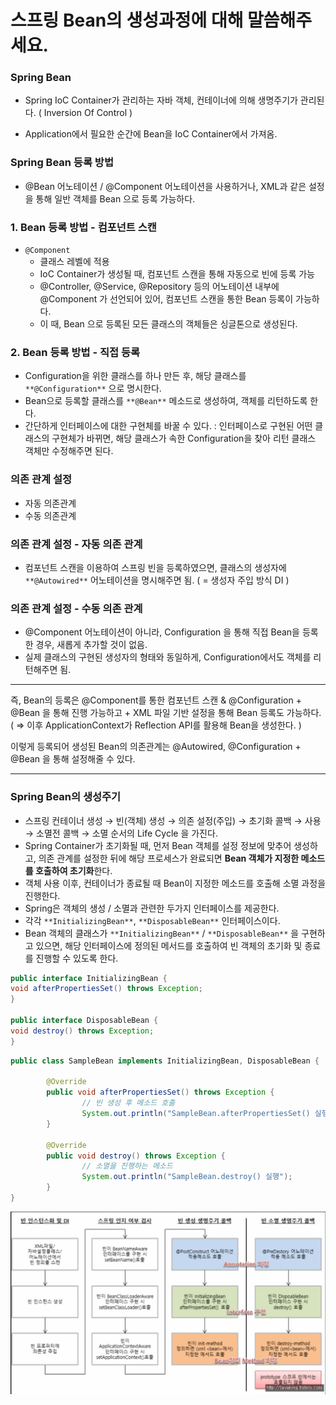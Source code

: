 # 스프링 Bean의 생성과정에 대해 말씀해주세요.

### Spring Bean

- Spring IoC Container가 관리하는 자바 객체, 컨테이너에 의해 생명주기가 관리된다. ( Inversion Of Control )

- Application에서 필요한 순간에 Bean을 IoC Container에서 가져옴.

### Spring Bean 등록 방법

- @Bean 어노테이션 / @Component 어노테이션을 사용하거나, XML과 같은 설정을 통해 일반 객체를 Bean 으로 등록 가능하다.

### 1. Bean 등록 방법 - 컴포넌트 스캔

- `@Component`
    - 클래스 레벨에 적용
    - IoC Container가 생성될 때, 컴포넌트 스캔을 통해 자동으로 빈에 등록 가능
    - @Controller, @Service, @Repository 등의 어노테이션 내부에 @Component 가 선언되어 있어, 컴포넌트 스캔을 통한 Bean 등록이 가능하다.
    - 이 때, Bean 으로 등록된 모든 클래스의 객체들은 싱글톤으로 생성된다.

### 2. Bean 등록 방법 - 직접 등록

- Configuration을 위한 클래스를 하나 만든 후, 해당 클래스를 `**@Configuration**` 으로 명시한다.
- Bean으로 등록할 클래스를 `**@Bean**` 메소드로 생성하여, 객체를 리턴하도록 한다.
- 간단하게 인터페이스에 대한 구현체를 바꿀 수 있다. :
  인터페이스로 구현된 어떤 클래스의 구현체가 바뀌면, 해당 클래스가 속한 Configuration을 찾아 리턴 클래스 객체만 수정해주면 된다.

### 의존 관계 설정

- 자동 의존관계
- 수동 의존관계

### 의존 관계 설정 - 자동 의존 관계

- 컴포넌트 스캔을 이용하여 스프링 빈을 등록하였으면, 클래스의 생성자에 `**@Autowired**` 어노테이션을 명시해주면 됨. ( = 생성자 주입 방식 DI )

### 의존 관계 설정 - 수동 의존 관계

- @Component 어노테이션이 아니라, Configuration 을 통해 직접 Bean을 등록한 경우, 새롭게 추가할 것이 없음.
- 실제 클래스의 구현된 생성자의 형태와 동일하게, Configuration에서도 객체를 리턴해주면 됨.

---

즉,
Bean의 등록은 @Component를 통한 컴포넌트 스캔 & @Configuration + @Bean 을 통해 진행 가능하고 + XML 파일 기반 설정을 통해 Bean 등록도 가능하다. ( ⇒ 이후 ApplicationContext가 Reflection API를 활용해 Bean을 생성한다. )

이렇게 등록되어 생성된 Bean의
의존관계는 @Autowired, @Configuration + @Bean 을 통해 설정해줄 수 있다.

---

### Spring Bean의 생성주기

- 스프링 컨테이너 생성 → 빈(객체) 생성 → 의존 설정(주입) → 초기화 콜백 → 사용 → 소멸전 콜백 → 소멸
  순서의 Life Cycle 을 가진다.
- Spring Container가 초기화될 때, 먼저 Bean 객체를 설정 정보에 맞추어 생성하고, 의존 관계를 설정한 뒤에 해당 프로세스가 완료되면 **Bean 객체가 지정한 메소드를 호출하여 초기화**한다.
- 객체 사용 이후, 컨테이너가 종료될 때 Bean이 지정한 메소드를 호출해 소멸 과정을 진행한다.
- Spring은 객체의 생성 / 소멸과 관련한 두가지 인터페이스를 제공한다.
- 각각 `**InitializingBean**`, `**DisposableBean**` 인터페이스이다.
- Bean 객체의 클래스가 `**InitializingBean**` / `**DisposableBean**` 을 구현하고 있으면, 해당 인터페이스에 정의된 메서드를 호출하여 빈 객체의 초기화 및 종료를 진행할 수 있도록 한다.


```java
public interface InitializingBean {
void afterPropertiesSet() throws Exception;
}

public interface DisposableBean {
void destroy() throws Exception;
}
```

```java
public class SampleBean implements InitializingBean, DisposableBean {

		@Override
		public void afterPropertiesSet() throws Exception {
				// 빈 생성 후 메소드 호출
				System.out.println("SampleBean.afterPropertiesSet() 실행");
		}

		@Override
		public void destroy() throws Exception {
				// 소멸을 진행하는 메소드
				System.out.println("SampleBean.destroy() 실행");
		}
}
```
![img.png](img/Spring_Bean_LifeCycle.png)